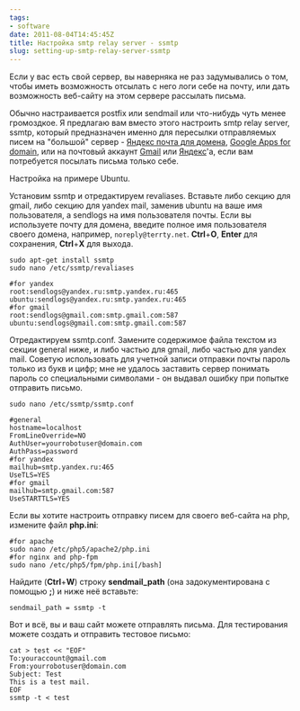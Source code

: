 ```yaml
---
tags:
- software
date: 2011-08-04T14:45:45Z
title: Настройка smtp relay server - ssmtp
slug: setting-up-smtp-relay-server-ssmtp
---
```


Если у вас есть свой сервер, вы наверняка не раз задумывались о том, чтобы иметь возможность отсылать с него логи себе на почту, или дать возможность веб-сайту на этом сервере рассылать письма.

Обычно настраивается postfix или sendmail или что-нибудь чуть менее громоздкое. Я предлагаю вам вместо этого настроить smtp relay server, ssmtp, который предназначен именно для пересылки отправляемых писем на "большой" сервер - [Яндекс почта для домена](https://pdd.yandex.ru/), [Google Apps for domain](https://www.google.com/work/apps/business/), или на почтовый аккаунт [Gmail](https://mail.google.com) или [Яндекс](https://mail.yandex.ru)'а, если вам потребуется посылать письма только себе.

Настройка на примере Ubuntu.

<!--more-->

Установим ssmtp и отредактируем revaliases. Вставьте либо секцию для gmail, либо секцию для yandex mail, заменив ubuntu на ваше имя пользователя, а sendlogs на имя пользователя почты. Если вы используете почту для домена, введите полное имя пользователя своего домена, например, `noreply@terrty.net`. **Ctrl**+**O**, **Enter** для сохранения, **Ctrl**+**X** для выхода.

    sudo apt-get install ssmtp
    sudo nano /etc/ssmtp/revaliases

    #for yandex
    root:sendlogs@yandex.ru:smtp.yandex.ru:465
    ubuntu:sendlogs@yandex.ru:smtp.yandex.ru:465
    #for gmail
    root:sendlogs@gmail.com:smtp.gmail.com:587
    ubuntu:sendlogs@gmail.com:smtp.gmail.com:587

Отредактируем ssmtp.conf. Замените содержимое файла текстом из секции general ниже, и либо частью для gmail, либо частью для yandex mail. Советую использовать для учетной записи отправки почты пароль только из букв и цифр; мне не удалось заставить сервер понимать пароль со специальными символами - он выдавал ошибку при попытке отправить письмо.

    sudo nano /etc/ssmtp/ssmtp.conf

    #general
    hostname=localhost
    FromLineOverride=NO
    AuthUser=yourrobotuser@domain.com
    AuthPass=password
    #for yandex
    mailhub=smtp.yandex.ru:465
    UseTLS=YES
    #for gmail
    mailhub=smtp.gmail.com:587
    UseSTARTTLS=YES

Если вы хотите настроить отправку писем для своего веб-сайта на php, измените файл **php.ini**:

    #for apache
    sudo nano /etc/php5/apache2/php.ini
    #for nginx and php-fpm
    sudo nano /etc/php5/fpm/php.ini[/bash]

Найдите (**Ctrl**+**W**) строку **sendmail_path** (она задокументирована с помощью **;**) и ниже неё вставьте:

    sendmail_path = ssmtp -t

Вот и всё, вы и ваш сайт можете отправлять письма. Для тестирования можете создать и отправить тестовое письмо:

    cat > test << "EOF"
    To:youraccount@gmail.com
    From:yourrobotuser@domain.com
    Subject: Test
    This is a test mail.
    EOF
    ssmtp -t < test
